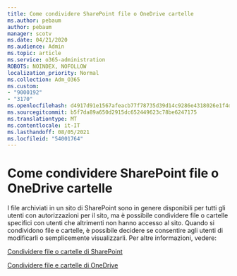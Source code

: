 ```yaml
---
title: Come condividere SharePoint file o OneDrive cartelle
ms.author: pebaum
author: pebaum
manager: scotv
ms.date: 04/21/2020
ms.audience: Admin
ms.topic: article
ms.service: o365-administration
ROBOTS: NOINDEX, NOFOLLOW
localization_priority: Normal
ms.collection: Adm_O365
ms.custom:
- "9000192"
- "3170"
ms.openlocfilehash: d4917d91e1567afeacb77f78735d39d14c9286e4318026e1f4daf1fb1c11fde4
ms.sourcegitcommit: b5f7da89a650d2915dc652449623c78be6247175
ms.translationtype: MT
ms.contentlocale: it-IT
ms.lasthandoff: 08/05/2021
ms.locfileid: "54001764"
---
```

# <a name="how-to-share-sharepoint-or-onedrive-files-or-folders"></a>Come condividere SharePoint file o OneDrive cartelle

I file archiviati in un sito di SharePoint sono in genere disponibili per tutti gli utenti con autorizzazioni per il sito, ma è possibile condividere file o cartelle specifici con utenti che altrimenti non hanno accesso al sito. Quando si condividono file e cartelle, è possibile decidere se consentire agli utenti di modificarli o semplicemente visualizzarli. Per altre informazioni, vedere:

[Condividere file o cartelle di SharePoint](https://support.office.com/article/1fe37332-0f9a-4719-970e-d2578da4941c)

[Condividere file e cartelle di OneDrive](https://support.microsoft.com/office/share-onedrive-files-and-folders-9fcc2f7d-de0c-4cec-93b0-a82024800c07?ui=en-US&rs=en-US&ad=US&storagetype=stage)